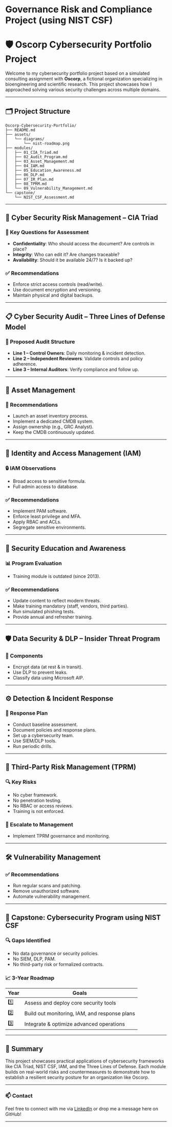 # Governance Risk and Compliance Project (using NIST CSF)

# 🛡️ Oscorp Cybersecurity Portfolio Project

Welcome to my cybersecurity portfolio project based on a simulated consulting assignment with **Oscorp**, a fictional organization specializing in bioengineering and scientific research. This project showcases how I approached solving various security challenges across multiple domains.

---

## 🗂️ Project Structure

```
Oscorp-Cybersecurity-Portfolio/
├── README.md
├── assets/
│   └── diagrams/
│       └── nist-roadmap.png
├── modules/
│   ├── 01_CIA_Triad.md
│   ├── 02_Audit_Program.md
│   ├── 03_Asset_Management.md
│   ├── 04_IAM.md
│   ├── 05_Education_Awareness.md
│   ├── 06_DLP.md
│   ├── 07_IR_Plan.md
│   ├── 08_TPRM.md
│   └── 09_Vulnerability_Management.md
└── capstone/
    └── NIST_CSF_Assessment.md
```

---

## 🔐 Cyber Security Risk Management – CIA Triad

### 🧠 Key Questions for Assessment
- **Confidentiality**: Who should access the document? Are controls in place?
- **Integrity**: Who can edit it? Are changes traceable?
- **Availability**: Should it be available 24/7? Is it backed up?

### ✅ Recommendations
- Enforce strict access controls (read/write).
- Use document encryption and versioning.
- Maintain physical and digital backups.

---

## 📋 Cyber Security Audit – Three Lines of Defense Model

### 🧱 Proposed Audit Structure
- **Line 1 – Control Owners**: Daily monitoring & incident detection.
- **Line 2 – Independent Reviewers**: Validate controls and policy adherence.
- **Line 3 – Internal Auditors**: Verify compliance and follow up.

---

## 💼 Asset Management

### 🔧 Recommendations
- Launch an asset inventory process.
- Implement a dedicated CMDB system.
- Assign ownership (e.g., GRC Analyst).
- Keep the CMDB continuously updated.

---

## 👤 Identity and Access Management (IAM)

### 🔒 IAM Observations
- Broad access to sensitive formula.
- Full admin access to database.

### ✅ Recommendations
- Implement PAM software.
- Enforce least privilege and MFA.
- Apply RBAC and ACLs.
- Segregate sensitive environments.

---

## 📣 Security Education and Awareness

### 📊 Program Evaluation
- Training module is outdated (since 2013).

### ✅ Recommendations
- Update content to reflect modern threats.
- Make training mandatory (staff, vendors, third parties).
- Run simulated phishing tests.
- Provide annual and refresher training.

---

## 🛡️ Data Security & DLP – Insider Threat Program

### 🚨 Components
- Encrypt data (at rest & in transit).
- Use DLP to prevent leaks.
- Classify data using Microsoft AIP.

---

## ⚙️ Detection & Incident Response

### 🧪 Response Plan
- Conduct baseline assessment.
- Document policies and response plans.
- Set up a cybersecurity team.
- Use SIEM/DLP tools.
- Run periodic drills.

---

## 🤝 Third-Party Risk Management (TPRM)

### 🔍 Key Risks
- No cyber framework.
- No penetration testing.
- No RBAC or access reviews.
- Training is not enforced.

### 📢 Escalate to Management
- Implement TPRM governance and monitoring.

---

## 🛠️ Vulnerability Management

### ✅ Recommendations
- Run regular scans and patching.
- Remove unauthorized software.
- Automate vulnerability management.

---

## 🧩 Capstone: Cybersecurity Program using NIST CSF

### 🔍 Gaps Identified
- No data governance or security policies.
- No SIEM, DLP, PAM.
- No third-party risk or formalized contracts.

### 📈 3-Year Roadmap

| Year | Goals |
|------|-------|
| 1️⃣ | Assess and deploy core security tools |
| 2️⃣ | Build out monitoring, IAM, and response plans |
| 3️⃣ | Integrate & optimize advanced operations |

---

## 📌 Summary

This project showcases practical applications of cybersecurity frameworks like CIA Triad, NIST CSF, IAM, and the Three Lines of Defense. Each module builds on real-world risks and countermeasures to demonstrate how to establish a resilient security posture for an organization like Oscorp.

---

### 📫 Contact
Feel free to connect with me via [LinkedIn](https://linkedin.com/in/makadjibeye-tinan) or drop me a message here on GitHub!

---

